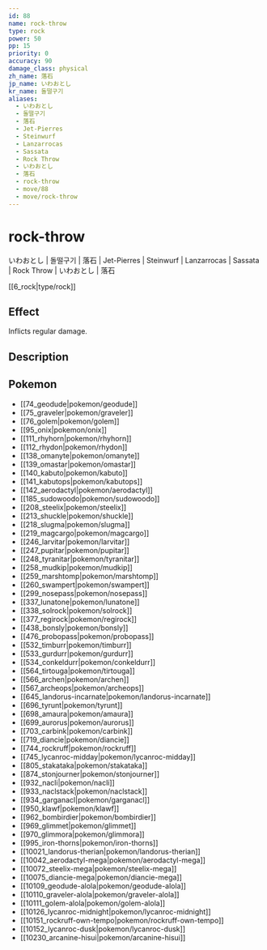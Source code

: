 ```yaml
---
id: 88
name: rock-throw
type: rock
power: 50
pp: 15
priority: 0
accuracy: 90
damage_class: physical
zh_name: 落石
jp_name: いわおとし
kr_name: 돌떨구기
aliases:
  - いわおとし
  - 돌떨구기
  - 落石
  - Jet-Pierres
  - Steinwurf
  - Lanzarrocas
  - Sassata
  - Rock Throw
  - いわおとし
  - 落石
  - rock-throw
  - move/88
  - move/rock-throw
---
```

# rock-throw
    
いわおとし | 돌떨구기 | 落石 | Jet-Pierres | Steinwurf | Lanzarrocas | Sassata | Rock Throw | いわおとし | 落石

[[6_rock|type/rock]]

## Effect

Inflicts regular damage.

## Description



## Pokemon

- [[74_geodude|pokemon/geodude]]
- [[75_graveler|pokemon/graveler]]
- [[76_golem|pokemon/golem]]
- [[95_onix|pokemon/onix]]
- [[111_rhyhorn|pokemon/rhyhorn]]
- [[112_rhydon|pokemon/rhydon]]
- [[138_omanyte|pokemon/omanyte]]
- [[139_omastar|pokemon/omastar]]
- [[140_kabuto|pokemon/kabuto]]
- [[141_kabutops|pokemon/kabutops]]
- [[142_aerodactyl|pokemon/aerodactyl]]
- [[185_sudowoodo|pokemon/sudowoodo]]
- [[208_steelix|pokemon/steelix]]
- [[213_shuckle|pokemon/shuckle]]
- [[218_slugma|pokemon/slugma]]
- [[219_magcargo|pokemon/magcargo]]
- [[246_larvitar|pokemon/larvitar]]
- [[247_pupitar|pokemon/pupitar]]
- [[248_tyranitar|pokemon/tyranitar]]
- [[258_mudkip|pokemon/mudkip]]
- [[259_marshtomp|pokemon/marshtomp]]
- [[260_swampert|pokemon/swampert]]
- [[299_nosepass|pokemon/nosepass]]
- [[337_lunatone|pokemon/lunatone]]
- [[338_solrock|pokemon/solrock]]
- [[377_regirock|pokemon/regirock]]
- [[438_bonsly|pokemon/bonsly]]
- [[476_probopass|pokemon/probopass]]
- [[532_timburr|pokemon/timburr]]
- [[533_gurdurr|pokemon/gurdurr]]
- [[534_conkeldurr|pokemon/conkeldurr]]
- [[564_tirtouga|pokemon/tirtouga]]
- [[566_archen|pokemon/archen]]
- [[567_archeops|pokemon/archeops]]
- [[645_landorus-incarnate|pokemon/landorus-incarnate]]
- [[696_tyrunt|pokemon/tyrunt]]
- [[698_amaura|pokemon/amaura]]
- [[699_aurorus|pokemon/aurorus]]
- [[703_carbink|pokemon/carbink]]
- [[719_diancie|pokemon/diancie]]
- [[744_rockruff|pokemon/rockruff]]
- [[745_lycanroc-midday|pokemon/lycanroc-midday]]
- [[805_stakataka|pokemon/stakataka]]
- [[874_stonjourner|pokemon/stonjourner]]
- [[932_nacli|pokemon/nacli]]
- [[933_naclstack|pokemon/naclstack]]
- [[934_garganacl|pokemon/garganacl]]
- [[950_klawf|pokemon/klawf]]
- [[962_bombirdier|pokemon/bombirdier]]
- [[969_glimmet|pokemon/glimmet]]
- [[970_glimmora|pokemon/glimmora]]
- [[995_iron-thorns|pokemon/iron-thorns]]
- [[10021_landorus-therian|pokemon/landorus-therian]]
- [[10042_aerodactyl-mega|pokemon/aerodactyl-mega]]
- [[10072_steelix-mega|pokemon/steelix-mega]]
- [[10075_diancie-mega|pokemon/diancie-mega]]
- [[10109_geodude-alola|pokemon/geodude-alola]]
- [[10110_graveler-alola|pokemon/graveler-alola]]
- [[10111_golem-alola|pokemon/golem-alola]]
- [[10126_lycanroc-midnight|pokemon/lycanroc-midnight]]
- [[10151_rockruff-own-tempo|pokemon/rockruff-own-tempo]]
- [[10152_lycanroc-dusk|pokemon/lycanroc-dusk]]
- [[10230_arcanine-hisui|pokemon/arcanine-hisui]]

